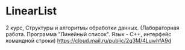 # LinearList
2 курс, Структуры и алгоритмы обработки данных. (Лабораторная работа. Программа "Линейный список". Язык - С++, интерфейс командной строки)
https://cloud.mail.ru/public/2q3M/4LuwhfA9d
